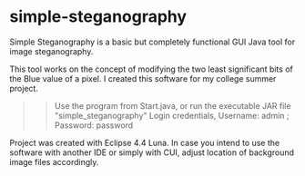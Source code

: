 simple-steganography
====================

Simple Steganography is a basic but completely functional GUI Java tool for image steganography.

This tool works on the concept of modifying the two least significant bits of the Blue value of a pixel. I created this software for my college summer project.

>> Use the program from Start.java, or run the executable JAR file "simple_steganography"
>> Login credentials, Username: admin ; Password: password

Project was created with Eclipse 4.4 Luna. In case you intend to use the software with another IDE or simply with CUI, adjust location of background image files accordingly.
